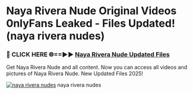 # Naya Rivera Nude Original Videos 0nlyFans Leaked - Files Updated! (naya rivera nudes)

<h3>🔴 CLICK HERE 🌐==►► <a href="https://tinyurl.com/2p9ay9w9" rel="nofollow">Naya Rivera Nude Updated Files</a></h3>

Get Naya Rivera Nude and all content. Now you can access all videos and pictures of Naya Rivera Nude. New Updated Files 2025!

[![naya rivera nudes](https://i.imgur.com/KQgVmj3.gif)](https://tinyurl.com/2p9ay9w9)
naya rivera nudes